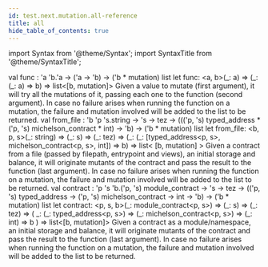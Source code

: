 ```yaml
---
id: test.next.mutation.all-reference
title: all
hide_table_of_contents: true
---
```

import Syntax from '@theme/Syntax';
import SyntaxTitle from '@theme/SyntaxTitle';



<SyntaxTitle syntax="cameligo">
val func : &#39;a &#39;b.&#39;a -&gt; (&#39;a -&gt; &#39;b) -&gt; (&#39;b * mutation) list
</SyntaxTitle>
<SyntaxTitle syntax="jsligo">
let func: &lt;a, b&gt;(&#95;: a) =&gt; (&#95;: (&#95;: a) =&gt; b) =&gt; list&lt;[b, mutation]&gt;
</SyntaxTitle>
Given a value to mutate (first argument), it will try all the
             mutations of it, passing each one to the function (second
             argument). In case no failure arises when running the function on
             a mutation, the failure and mutation involved will be added to the
             list to be returned.


<SyntaxTitle syntax="cameligo">
val from&#95;file :
  &#39;b
  &#39;p
  &#39;s.string -&gt; &#39;s -&gt; tez -&gt; (((&#39;p, &#39;s) typed&#95;address * (&#39;p, &#39;s) michelson&#95;contract * int) -&gt; &#39;b) -&gt; (&#39;b * mutation) list
</SyntaxTitle>
<SyntaxTitle syntax="jsligo">
let from&#95;file:
  &lt;b, p, s&gt;(&#95;: string) =&gt; (&#95;: s) =&gt; (&#95;: tez) =&gt; (&#95;: (&#95;: [typed&#95;address&lt;p, s&gt;, michelson&#95;contract&lt;p, s&gt;, int]) =&gt; b) =&gt; list&lt;
    [b, mutation]
  &gt;
</SyntaxTitle>
Given a contract from a file (passed by filepath, entrypoint and
            views), an initial storage and balance, it will originate mutants
            of the contract and pass the result to the function (last
            argument). In case no failure arises when running the function on
            a mutation, the failure and mutation involved will be added to the
            list to be returned.


<SyntaxTitle syntax="cameligo">
val contract :
  &#39;p
  &#39;s
  &#39;b.(&#39;p, &#39;s) module&#95;contract -&gt;
  &#39;s -&gt; tez -&gt; ((&#39;p, &#39;s) typed&#95;address -&gt; (&#39;p, &#39;s) michelson&#95;contract -&gt; int -&gt; &#39;b) -&gt; (&#39;b * mutation) list
</SyntaxTitle>
<SyntaxTitle syntax="jsligo">
let contract:
  &lt;p, s, b&gt;(&#95;: module&#95;contract&lt;p, s&gt;) =&gt; (&#95;: s) =&gt; (&#95;: tez) =&gt; (
    &#95;: (&#95;: typed&#95;address&lt;p, s&gt;) =&gt; (&#95;: michelson&#95;contract&lt;p, s&gt;) =&gt; (&#95;: int) =&gt; b
  ) =&gt; list&lt;[b, mutation]&gt;
</SyntaxTitle>
Given a contract as a module/namespace, an initial storage and
            balance, it will originate mutants of the contract and pass the
            result to the function (last argument). In case no failure arises
            when running the function on a mutation, the failure and mutation
            involved will be added to the list to be returned.
